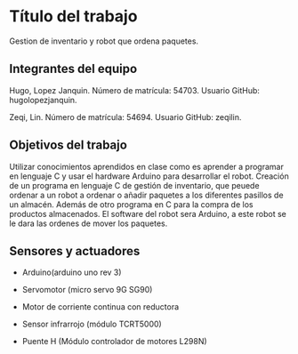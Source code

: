 # Título del trabajo

Gestion de inventario y robot que ordena paquetes.

## Integrantes del equipo

Hugo, Lopez Janquin. Número de matrícula: 54703. Usuario GitHub: hugolopezjanquin.

Zeqi, Lin. Número de matrícula: 54694. Usuario GitHub: zeqilin.

## Objetivos del trabajo

Utilizar conocimientos aprendidos en clase como es aprender a programar en lenguaje C y usar el hardware Arduino para desarrollar el robot.
Creación de un programa en lenguaje C de gestión de inventario, que peuede ordenar a un robot a ordenar o añadir paquetes a los diferentes pasillos de un almacén. Además de otro programa en C para la compra de los productos almacenados. 
El software del robot sera Arduino, a este robot se le dara las ordenes de mover los paquetes.

## Sensores y actuadores
- Arduino(arduino uno rev 3)

- Servomotor (micro servo 9G SG90)

- Motor de corriente continua con reductora

- Sensor infrarrojo (módulo TCRT5000)

- Puente H (Módulo controlador de motores L298N)
